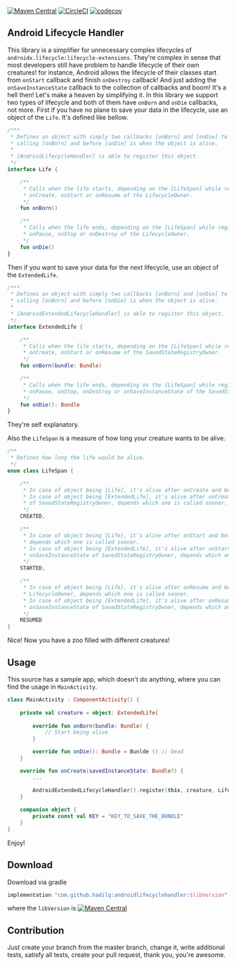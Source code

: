 [![Maven Central](https://maven-badges.herokuapp.com/maven-central/com.github.hadilq/androidlifecyclehandler/badge.svg)](https://maven-badges.herokuapp.com/maven-central/com.github.hadilq/androidlifecyclehandler)
[![CircleCI](https://circleci.com/gh/hadilq/AndroidLifecycleHandler.svg?style=svg)](https://circleci.com/gh/hadilq/AndroidLifecycleHandler)
[![codecov](https://codecov.io/gh/hadilq/AndroidLifecycleHandler/branch/master/graph/badge.svg)](https://codecov.io/gh/hadilq/AndroidLifecycleHandler)

Android Lifecycle Handler
---
This library is a simplifier for unnecessary complex lifecycles of `androidx.lifecycle:lifecycle-extensions`. They're
complex in sense that most developers still have problem to handle lifecycle of their own creatures! for instance,
Android allows the lifecycle of their classes start from `onStart` callback and finish `onDestroy` callback! And just
adding the `onSaveInstanceState` callback to the collection of callbacks and boom! It's a hell then! Let's make a heaven
by simplifying it. In this library we support two types of lifecycle and both of them have `onBorn` and `onDie` callbacks,
not more.
First if you have no plane to save your data in the lifecycle, use an object of the `Life`. It's defined like bellow.

```kotlin
/***
 * Defines an object with simply two callbacks [onBorn] and [onDie] to complete the lifecycle. The time after
 * calling [onBorn] and before [onDie] is when the object is alive.
 *
 * [AndroidLifecycleHandler] is able to register this object.
 */
interface Life {

    /**
     * Calls when the life starts, depending on the [LifeSpan] while registering. This method will be called
     * onCreate, onStart or onResume of the LifecycleOwner.
     */
    fun onBorn()

    /**
     * Calls when the life ends, depending on the [LifeSpan] while registering. This method will be called
     * onPause, onStop or onDestroy of the LifecycleOwner.
     */
    fun onDie()
}
```

Then if you want to save your data for the next lifecycle, use an object of the `ExtendedLife`.
```kotlin
/***
 * Defines an object with simply two callbacks [onBorn] and [onDie] to complete the lifecycle. The time after
 * calling [onBorn] and before [onDie] is when the object is alive.
 *
 * [AndroidExtendedLifecycleHandler] is able to register this object.
 */
interface ExtendedLife {

    /**
     * Calls when the life starts, depending on the [LifeSpan] while registering. This method will be called
     * onCreate, onStart or onResume of the SavedStateRegistryOwner.
     */
    fun onBorn(bundle: Bundle)

    /**
     * Calls when the life ends, depending on the [LifeSpan] while registering. This method will be called
     * onPause, onStop, onDestroy or onSaveInstanceState of the SavedStateRegistryOwner.
     */
    fun onDie(): Bundle
}

```
They're self explanatory.

Also the `LifeSpan` is a measure of how long your creature wants to be alive.
```kotlin
/**
 * Defines how long the life would be alive.
 */
enum class LifeSpan {

    /**
     * In case of object being [Life], it's alive after onCreate and before onDestroy of LifecycleOwner.
     * In case of object being [ExtendedLife], it's alive after onCreate and before onDestroy or onSaveInstanceState
     * of SavedStateRegistryOwner, depends which one is called sooner.
     */
    CREATED,

    /**
     * In case of object being [Life], it's alive after onStart and before onStop or onDestroy of LifecycleOwner,
     * depends which one is called sooner.
     * In case of object being [ExtendedLife], it's alive after onStart and before onStop or onDestroy or
     * onSaveInstanceState of SavedStateRegistryOwner, depends which one is called sooner.
     */
    STARTED,

    /**
     * In case of object being [Life], it's alive after onResume and before onPause or onStop or onDestroy of
     * LifecycleOwner, depends which one is called sooner.
     * In case of object being [ExtendedLife], it's alive after onResume and before onPause or onStop or onDestroy or
     * onSaveInstanceState of SavedStateRegistryOwner, depends which one is called sooner
     */
    RESUMED
}
```

Nice! Now you have a zoo filled with different creatures!

Usage
---
This source has a sample app, which doesn't do anything, where you can find the usage in `MainActivity`.

```kotlin
class MainActivity : ComponentActivity() {
    
    private val creature = object: ExtendedLife{
        
        override fun onBorn(bundle: Bundle) {
            // Start being alive
        }

        override fun onDie(): Bundle = Bunlde () // Dead
    }

    override fun onCreate(savedInstanceState: Bundle?) {
        ...

        AndroidExtendedLifecycleHandler().register(this, creature, LifeSpan.CREATED, KEY)
    }
    
    companion object {
        private const val KEY = "KEY_TO_SAVE_THE_BUNDLE"
    }
}
```

Enjoy!

Download
---
Download via gradle
```groovy
implementation "com.github.hadilq:androidlifecyclehandler:$libVersion"
```
where the `libVersion` is [![Maven Central](https://maven-badges.herokuapp.com/maven-central/com.github.hadilq/androidlifecyclehandlerbadge.svg)](https://maven-badges.herokuapp.com/maven-central/com.github.hadilq/androidlifecyclehandler)

Contribution
---
Just create your branch from the master branch, change it, write additional tests, satisfy all 
tests, create your pull request, thank you, you're awesome.
